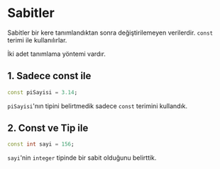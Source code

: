 # Sabitler

Sabitler bir kere tanımlandıktan sonra değiştirilemeyen verilerdir. `const` terimi ile kullanılırlar.

İki adet tanımlama yöntemi vardır.

## 1. Sadece const ile

```dart
const piSayisi = 3.14;
```

`piSayisi`'nın tipini belirtmedik sadece `const` terimini kullandık.

## 2. Const ve Tip ile

```dart
const int sayi = 156;
```

`sayi`'nin `integer` tipinde bir sabit olduğunu belirttik.

